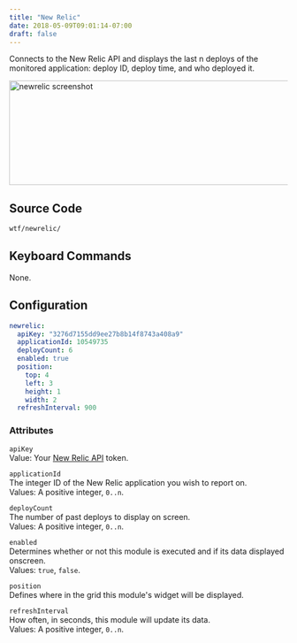 ```yaml
---
title: "New Relic"
date: 2018-05-09T09:01:14-07:00
draft: false
---
```


Connects to the New Relic API and displays the last n deploys of the
monitored application: deploy ID, deploy time, and who deployed it.

<img src="/imgs/modules/newrelic.png" width="640" height="189" alt="newrelic screenshot" />

## Source Code

```bash
wtf/newrelic/
```

## Keyboard Commands

None.

## Configuration

```yaml
newrelic:
  apiKey: "3276d7155dd9ee27b8b14f8743a408a9"
  applicationId: 10549735
  deployCount: 6
  enabled: true
  position:
    top: 4
    left: 3
    height: 1
    width: 2
  refreshInterval: 900
```

### Attributes

`apiKey` <br />
Value: Your <a href="https://docs.newrelic.com/docs/apis/getting-started/intro-apis/access-rest-api-keys">New Relic API</a> token.

`applicationId` <br />
The integer ID of the New Relic application you wish to report on. <br
/>
Values: A positive integer, `0..n`.

`deployCount` <br />
The number of past deploys to display on screen. <br />
Values: A positive integer, `0..n`.

`enabled` <br />
Determines whether or not this module is executed and if its data displayed onscreen. <br />
Values: `true`, `false`.

`position` <br />
Defines where in the grid this module's widget will be displayed. <br />

`refreshInterval` <br />
How often, in seconds, this module will update its data. <br />
Values: A positive integer, `0..n`.
